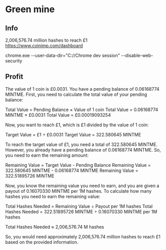 # Green mine

## Info

2,006,576.74 million hashes to reach £1
https://www.coinimp.com/dashboard

chrome.exe --user-data-dir="C://Chrome dev session" --disable-web-security

## Profit

The value of 1 coin is £0.0031.
You have a pending balance of 0.06168774 MINTME.
First, you need to calculate the total value of your pending balance:

Total Value = Pending Balance × Value of 1 coin
Total Value = 0.06168774 MINTME × £0.0031
Total Value = £0.00019093254

Now, you want to reach £1, which is £1 divided by the value of 1 coin:

Target Value = £1 ÷ £0.0031
Target Value = 322.580645 MINTME

To reach the target value of £1, you need a total of 322.580645 MINTME. However, you already have a pending balance of 0.06168774 MINTME. So, you need to earn the remaining amount:

Remaining Value = Target Value - Pending Balance
Remaining Value = 322.580645 MINTME - 0.06168774 MINTME
Remaining Value = 322.51895726 MINTME

Now, you know the remaining value you need to earn, and you are given a payout of 0.16070330 MINTME per 1M hashes. To calculate how many hashes you need to earn the remaining value:

Total Hashes Needed = Remaining Value ÷ Payout per 1M hashes
Total Hashes Needed = 322.51895726 MINTME ÷ 0.16070330 MINTME per 1M hashes

Total Hashes Needed ≈ 2,006,576.74 M hashes

So, you would need approximately 2,006,576.74 million hashes to reach £1 based on the provided information.
